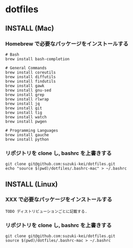 # dotfiles

## INSTALL (Mac)

### Homebrew で必要なパッケージをインストールする

    # Bash
    brew install bash-completion

    # General Commands
    brew install coreutils
    brew install diffutils
    brew install findutils
    brew install gawk
    brew install gnu-sed
    brew install grep
    brew install rlwrap
    brew install jq
    brew install git
    brew install tig
    brew install watch
    brew install pwgen

    # Programming Languages
    brew install gauche
    brew install python

### リポジトリを clone し, bashrc を上書きする

    git clone git@github.com:suzuki-kei/dotfiles.git
    echo "source $(pwd)/dotfiles/.bashrc-mac" > ~/.bashrc

## INSTALL (Linux)

### XXX で必要なパッケージをインストールする

    TODO ディストリビューションごとに記載する.

### リポジトリを clone し, bashrc を上書きする

    git clone git@github.com:suzuki-kei/dotfiles.git
    source $(pwd)/dotfiles/.bashrc-mac > ~/.bashrc

